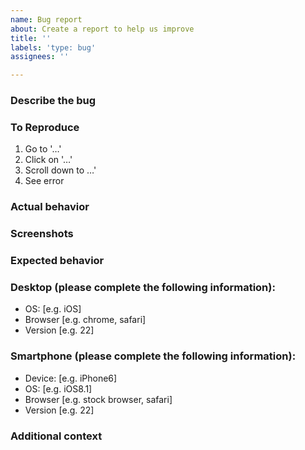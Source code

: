 ```yaml
---
name: Bug report
about: Create a report to help us improve
title: ''
labels: 'type: bug'
assignees: ''

---
```


### Describe the bug
<!-- A clear and concise description of what the bug is. Please be as descriptive as possible. -->

### To Reproduce
<!-- Describe the steps to reproduce the behavior. -->

1. Go to '…'
2. Click on '…'
3. Scroll down to …'
4. See error

### Actual behavior
<!-- A clear and concise description of what actually happens. -->

### Screenshots
<!-- If applicable, add screenshots to help explain your problem. -->

### Expected behavior
<!-- A clear and concise description of what you expected to happen. -->

### Desktop (please complete the following information):

* OS: [e.g. iOS]
* Browser [e.g. chrome, safari]
* Version [e.g. 22]

### Smartphone (please complete the following information):

* Device: [e.g. iPhone6]
* OS: [e.g. iOS8.1]
* Browser [e.g. stock browser, safari]
* Version [e.g. 22]

### Additional context
<!-- Any additional context or details you think might be helpful. -->
<!-- Ticket numbers/links, plugin versions, system statuses etc. -->
